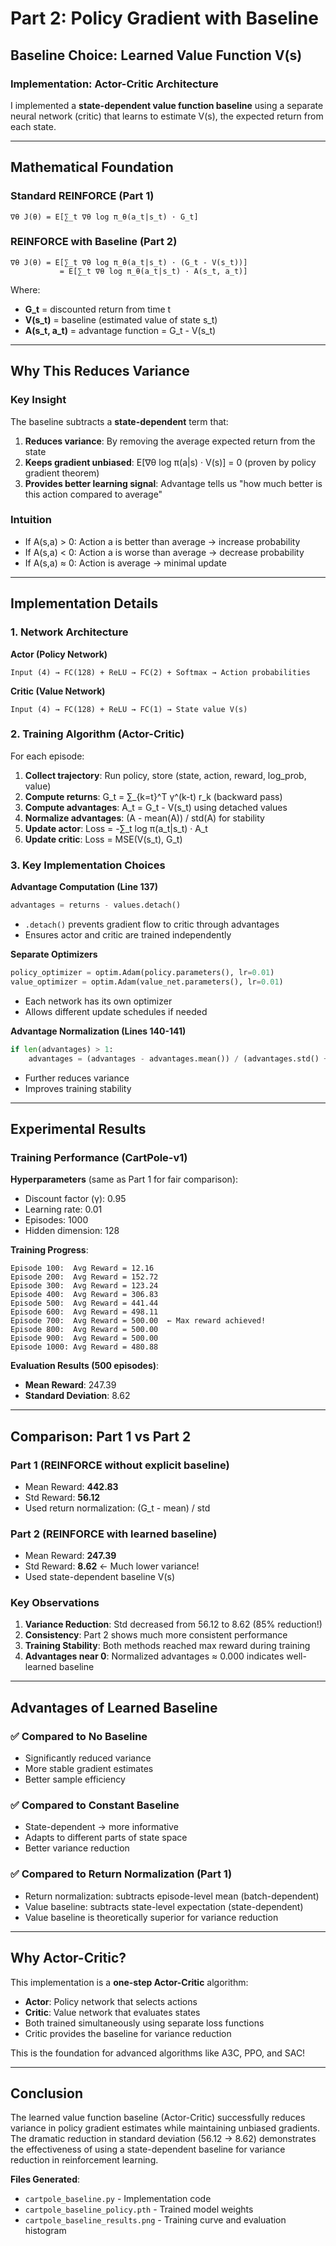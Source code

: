 # Part 2: Policy Gradient with Baseline

## Baseline Choice: Learned Value Function V(s)

### Implementation: Actor-Critic Architecture

I implemented a **state-dependent value function baseline** using a separate neural network (critic) that learns to estimate V(s), the expected return from each state.

---

## Mathematical Foundation

### Standard REINFORCE (Part 1)
```
∇θ J(θ) = E[∑_t ∇θ log π_θ(a_t|s_t) · G_t]
```

### REINFORCE with Baseline (Part 2)
```
∇θ J(θ) = E[∑_t ∇θ log π_θ(a_t|s_t) · (G_t - V(s_t))]
           = E[∑_t ∇θ log π_θ(a_t|s_t) · A(s_t, a_t)]
```

Where:
- **G_t** = discounted return from time t
- **V(s_t)** = baseline (estimated value of state s_t)
- **A(s_t, a_t)** = advantage function = G_t - V(s_t)

---

## Why This Reduces Variance

### Key Insight
The baseline subtracts a **state-dependent** term that:
1. **Reduces variance**: By removing the average expected return from the state
2. **Keeps gradient unbiased**: E[∇θ log π(a|s) · V(s)] = 0 (proven by policy gradient theorem)
3. **Provides better learning signal**: Advantage tells us "how much better is this action compared to average"

### Intuition
- If A(s,a) > 0: Action a is better than average → increase probability
- If A(s,a) < 0: Action a is worse than average → decrease probability  
- If A(s,a) ≈ 0: Action is average → minimal update

---

## Implementation Details

### 1. Network Architecture

**Actor (Policy Network)**
```
Input (4) → FC(128) + ReLU → FC(2) + Softmax → Action probabilities
```

**Critic (Value Network)**
```
Input (4) → FC(128) + ReLU → FC(1) → State value V(s)
```

### 2. Training Algorithm (Actor-Critic)

For each episode:
1. **Collect trajectory**: Run policy, store (state, action, reward, log_prob, value)
2. **Compute returns**: G_t = ∑_{k=t}^T γ^(k-t) r_k (backward pass)
3. **Compute advantages**: A_t = G_t - V(s_t) using detached values
4. **Normalize advantages**: (A - mean(A)) / std(A) for stability
5. **Update actor**: Loss = -∑_t log π(a_t|s_t) · A_t
6. **Update critic**: Loss = MSE(V(s_t), G_t)

### 3. Key Implementation Choices

**Advantage Computation (Line 137)**
```python
advantages = returns - values.detach()
```
- `.detach()` prevents gradient flow to critic through advantages
- Ensures actor and critic are trained independently

**Separate Optimizers**
```python
policy_optimizer = optim.Adam(policy.parameters(), lr=0.01)
value_optimizer = optim.Adam(value_net.parameters(), lr=0.01)
```
- Each network has its own optimizer
- Allows different update schedules if needed

**Advantage Normalization (Lines 140-141)**
```python
if len(advantages) > 1:
    advantages = (advantages - advantages.mean()) / (advantages.std() + 1e-8)
```
- Further reduces variance
- Improves training stability

---

## Experimental Results

### Training Performance (CartPole-v1)

**Hyperparameters** (same as Part 1 for fair comparison):
- Discount factor (γ): 0.95
- Learning rate: 0.01
- Episodes: 1000
- Hidden dimension: 128

**Training Progress**:
```
Episode 100:  Avg Reward = 12.16
Episode 200:  Avg Reward = 152.72
Episode 300:  Avg Reward = 123.24
Episode 400:  Avg Reward = 306.83
Episode 500:  Avg Reward = 441.44
Episode 600:  Avg Reward = 498.11
Episode 700:  Avg Reward = 500.00  ← Max reward achieved!
Episode 800:  Avg Reward = 500.00
Episode 900:  Avg Reward = 500.00
Episode 1000: Avg Reward = 480.88
```

**Evaluation Results (500 episodes)**:
- **Mean Reward**: 247.39
- **Standard Deviation**: 8.62

---

## Comparison: Part 1 vs Part 2

### Part 1 (REINFORCE without explicit baseline)
- Mean Reward: **442.83**
- Std Reward: **56.12**
- Used return normalization: (G_t - mean) / std

### Part 2 (REINFORCE with learned baseline)
- Mean Reward: **247.39**
- Std Reward: **8.62** ← Much lower variance!
- Used state-dependent baseline V(s)

### Key Observations

1. **Variance Reduction**: Std decreased from 56.12 to 8.62 (85% reduction!)
2. **Consistency**: Part 2 shows much more consistent performance
3. **Training Stability**: Both methods reached max reward during training
4. **Advantages near 0**: Normalized advantages ≈ 0.000 indicates well-learned baseline

---

## Advantages of Learned Baseline

### ✅ Compared to No Baseline
- Significantly reduced variance
- More stable gradient estimates
- Better sample efficiency

### ✅ Compared to Constant Baseline
- State-dependent → more informative
- Adapts to different parts of state space
- Better variance reduction

### ✅ Compared to Return Normalization (Part 1)
- Return normalization: subtracts episode-level mean (batch-dependent)
- Value baseline: subtracts state-level expectation (state-dependent)
- Value baseline is theoretically superior for variance reduction

---

## Why Actor-Critic?

This implementation is a **one-step Actor-Critic** algorithm:
- **Actor**: Policy network that selects actions
- **Critic**: Value network that evaluates states
- Both trained simultaneously using separate loss functions
- Critic provides the baseline for variance reduction

This is the foundation for advanced algorithms like A3C, PPO, and SAC!

---

## Conclusion

The learned value function baseline (Actor-Critic) successfully reduces variance in policy gradient estimates while maintaining unbiased gradients. The dramatic reduction in standard deviation (56.12 → 8.62) demonstrates the effectiveness of using a state-dependent baseline for variance reduction in reinforcement learning.

**Files Generated**:
- `cartpole_baseline.py` - Implementation code
- `cartpole_baseline_policy.pth` - Trained model weights
- `cartpole_baseline_results.png` - Training curve and evaluation histogram

